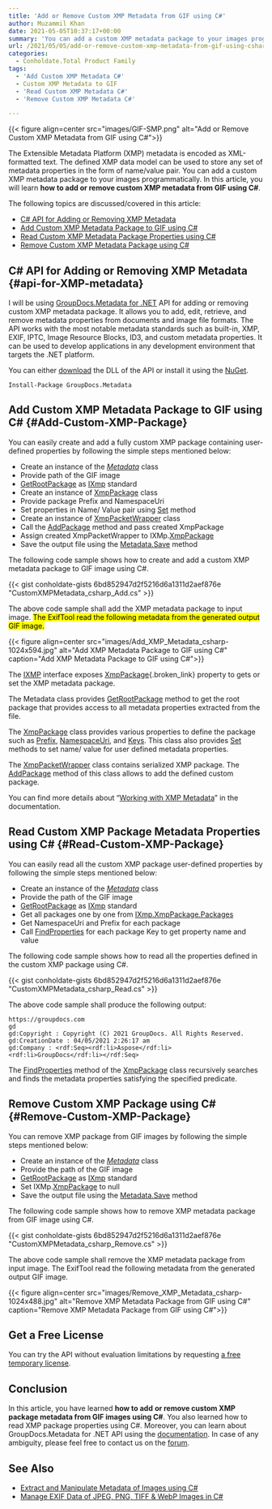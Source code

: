 ```yaml
---
title: 'Add or Remove Custom XMP Metadata from GIF using C#'
author: Muzammil Khan
date: 2021-05-05T10:37:17+00:00
summary: 'You can add a custom XMP metadata package to your images programmatically. In this article, you will learn <strong>how to add or remove custom XMP metadata from GIF using C#</strong>. '
url: /2021/05/05/add-or-remove-custom-xmp-metadata-from-gif-using-csharp/
categories:
  - Conholdate.Total Product Family
tags:
  - 'Add Custom XMP Metadata C#'
  - Custom XMP Metadata to GIF
  - 'Read Custom XMP Metadata C#'
  - 'Remove Custom XMP Metadata C#'

---
```



{{< figure align=center src="images/GIF-SMP.png" alt="Add or Remove Custom XMP Metadata from GIF using C#">}}
 

The Extensible Metadata Platform (XMP) metadata is encoded as XML-formatted text. The defined XMP data model can be used to store any set of metadata properties in the form of name/value pair. You can add a custom XMP metadata package to your images programmatically. In this article, you will learn **how to add or remove custom XMP metadata from GIF using C#**.

The following topics are discussed/covered in this article:

  * [C# API for Adding or Removing XMP Metadata][2]
  * [Add Custom XMP Metadata Package to GIF using C#][3]
  * [Read Custom XMP Metadata Package Properties using C#][4]
  * [Remove Custom XMP Metadata Package using C#][5]

## C# API for Adding or Removing XMP Metadata {#api-for-XMP-metadata}

I will be using&nbsp;[GroupDocs.Metadata for .NET][6]&nbsp;API for adding or removing custom XMP metadata package. It allows you to add, edit, retrieve, and remove metadata properties from documents and image file formats. The API works with the most notable metadata standards such as built-in, XMP, EXIF, IPTC, Image Resource Blocks, ID3, and custom metadata properties.&nbsp;It can be used to develop applications in any development environment that targets the .NET platform.

You can either&nbsp;[download][7]&nbsp;the DLL of the API or install it using the&nbsp;[NuGet][8].

<pre class="wp-block-code"><code>Install-Package GroupDocs.Metadata</code></pre>

## Add Custom XMP Metadata Package to GIF using C# {#Add-Custom-XMP-Package}

You can easily create and add a fully custom XMP package containing user-defined properties by following the simple steps mentioned below:

  * Create an instance of the&nbsp;_[Metadata][9]_ class
  * Provide path of the GIF image
  * [GetRootPackage][10] as [IXmp][11] standard
  * Create an instance of [XmpPackage][12] class
  * Provide package Prefix and NamespaceUri
  * Set properties in Name/ Value pair using [Set][13] method
  * Create an instance of [XmpPacketWrapper][14] class
  * Call the [AddPackage][15] method and pass created XmpPackage
  * Assign created XmpPacketWrapper to IXMp.[XmpPackage][16]
  * Save the output file using the [Metadata.Save][17] method

The following code sample shows how to create and add a custom XMP metadata package to GIF image using C#.

{{< gist conholdate-gists 6bd852947d2f5216d6a1311d2aef876e "CustomXMPMetadata_csharp_Add.cs" >}}

The above code sample shall add the XMP metadata package to input image. <mark>The ExifTool read the following metadata from the generated output GIF image.</mark>

{{< figure align=center src="images/Add_XMP_Metadata_csharp-1024x594.jpg" alt="Add XMP Metadata Package to GIF using C#" caption="Add XMP Metadata Package to GIF using C#">}}
 

The [IXMP][11] interface exposes [XmpPackage][19]{.broken_link} property to gets or set the XMP metadata package.

The Metadata class provides [GetRootPackage][10] method to get the root package that provides access to all metadata properties extracted from the file.

The [XmpPackage][12] class provides various properties to define the package such as [Prefix][20], [NamespaceUri][21], and [Keys][22]. This class also provides [Set][13] methods to set name/ value for user defined metadata properties.

The&nbsp;[XmpPacketWrapper][14]&nbsp;class contains serialized XMP package. The [AddPackage][15]&nbsp;method of this class allows to add the defined custom package.

You can find more details about “[Working with XMP Metadata][23]” in the documentation.

## Read Custom XMP Package Metadata Properties using C# {#Read-Custom-XMP-Package}

You can easily read all the custom XMP package user-defined properties by following the simple steps mentioned below:

  * Create an instance of the&nbsp;_[Metadata][9]_ class
  * Provide the path of the GIF image
  * [GetRootPackage][10] as [IXmp][11] standard
  * Get all packages one by one from [IXmp.XmpPackage.Packages][24]
  * Get NamespaceUri and Prefix for each package
  * Call [FindProperties][25] for each package Key to get property name and value

The following code sample shows how to read all the properties defined in the custom XMP package using C#.

{{< gist conholdate-gists 6bd852947d2f5216d6a1311d2aef876e "CustomXMPMetadata_csharp_Read.cs" >}}

The above code sample shall produce the following output:

<pre class="wp-block-code"><code>https:&#047;&#047;groupdocs.com
gd
gd:Copyright : Copyright (C) 2021 GroupDocs. All Rights Reserved.
gd:CreationDate : 04/05/2021 2:26:17 am
gd:Company : &lt;rdf:Seq&gt;&lt;rdf:li&gt;Aspose&lt;/rdf:li&gt;&lt;rdf:li&gt;GroupDocs&lt;/rdf:li&gt;&lt;/rdf:Seq&gt;
</code></pre>

The [FindProperties][25] method of the [XmpPackage][12] class recursively searches and finds the metadata properties satisfying the specified predicate.

## Remove Custom XMP Package using C# {#Remove-Custom-XMP-Package}

You can remove XMP package from GIF images by following the simple steps mentioned below:

  * Create an instance of the&nbsp;_[Metadata][9]_ class
  * Provide the path of the GIF image
  * [GetRootPackage][10] as [IXmp][11] standard
  * Set IXMp.[XmpPackage][16] to null
  * Save the output file using the [Metadata.Save][17] method

The following code sample shows how to remove XMP metadata package from GIF image using C#.

{{< gist conholdate-gists 6bd852947d2f5216d6a1311d2aef876e "CustomXMPMetadata_csharp_Remove.cs" >}}

The above code sample shall remove the XMP metadata package from input image. The ExifTool read the following metadata from the generated output GIF image.

{{< figure align=center src="images/Remove_XMP_Metadata_csharp-1024x488.jpg" alt="Remove XMP Metadata Package from GIF using C#" caption="Remove XMP Metadata Package from GIF using C#">}}
 

## Get a Free License

You can try the API without evaluation limitations by requesting&nbsp;[a free temporary license][27].

## Conclusion

In this article, you have learned&nbsp;**how to&nbsp;add** **or remove custom XMP package metadata from GIF images using C#**. You also learned how to read XMP package properties using C#. Moreover, you can learn about GroupDocs.Metadata for .NET API using the&nbsp;[documentation][28]. In case of any ambiguity, please feel free to contact us on the&nbsp;[forum][29].

## See Also

  * [Extract and Manipulate Metadata of Images using C#][30]
  * [Manage EXIF Data of JPEG, PNG, TIFF & WebP Images in C#][31]

 [1]: https://blog.conholdate.com/wp-content/uploads/sites/27/2021/05/GIF-SMP.png
 [2]: #api-for-XMP-metadata
 [3]: #Add-Custom-XMP-Package
 [4]: #Read-Custom-XMP-Package
 [5]: #Remove-Custom-XMP-Package
 [6]: https://products.groupdocs.com/metadata/net
 [7]: https://downloads.groupdocs.com/metadata/net
 [8]: https://www.nuget.org/packages/GroupDocs.Metadata
 [9]: https://apireference.groupdocs.com/metadata/net/groupdocs.metadata/metadata
 [10]: https://apireference.groupdocs.com/metadata/net/groupdocs.metadata/metadata/methods/getrootpackage
 [11]: https://apireference.groupdocs.com/metadata/net/groupdocs.metadata.standards.xmp/ixmp
 [12]: https://apireference.groupdocs.com/metadata/net/groupdocs.metadata.standards.xmp/xmppackage
 [13]: https://apireference.groupdocs.com/metadata/net/groupdocs.metadata.standards.xmp.xmppackage/set/methods/7
 [14]: https://apireference.groupdocs.com/metadata/net/groupdocs.metadata.standards.xmp/xmppacketwrapper
 [15]: https://apireference.groupdocs.com/metadata/net/groupdocs.metadata.standards.xmp/xmppacketwrapper/methods/addpackage
 [16]: https://apireference.groupdocs.com/metadata/net/groupdocs.metadata.standards.xmp/ixmp/properties/xmppackage
 [17]: https://apireference.groupdocs.com/metadata/net/groupdocs.metadata.metadata/save/methods/2
 [18]: https://blog.conholdate.com/wp-content/uploads/sites/27/2021/05/Add_XMP_Metadata_csharp.jpg
 [19]: http://XmpPackage
 [20]: https://apireference.groupdocs.com/metadata/net/groupdocs.metadata.standards.xmp/xmppackage/properties/prefix
 [21]: https://apireference.groupdocs.com/metadata/net/groupdocs.metadata.standards.xmp/xmppackage/properties/namespaceuri
 [22]: https://apireference.groupdocs.com/metadata/net/groupdocs.metadata.common/metadatapackage/properties/keys
 [23]: https://docs.groupdocs.com/metadata/net/working-with-xmp-metadata/
 [24]: https://apireference.groupdocs.com/metadata/net/groupdocs.metadata.standards.xmp/xmppacketwrapper/properties/packages
 [25]: https://apireference.groupdocs.com/metadata/net/groupdocs.metadata.common/metadatapackage/methods/findproperties
 [26]: https://blog.conholdate.com/wp-content/uploads/sites/27/2021/05/Remove_XMP_Metadata_csharp.jpg
 [27]: https://purchase.groupdocs.com/temporary-license
 [28]: https://docs.groupdocs.com/metadata/net/
 [29]: https://forum.groupdocs.com/c/metadata/
 [30]: https://blog.groupdocs.cloud/2021/04/20/extract-and-manipulate-metadata-of-images-using-csharp/
 [31]: https://blog.groupdocs.com/2020/05/13/manage-exif-data-in-csharp-net-for-jpeg-png-tiff-webp-images/





